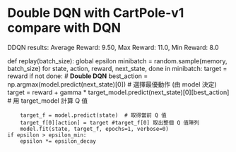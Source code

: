 # Double DQN with CartPole-v1 compare with DQN

DDQN results: Average Reward: 9.50, Max Reward: 11.0, Min Reward: 8.0

def replay(batch_size):
    global epsilon
    minibatch = random.sample(memory, batch_size)
    for state, action, reward, next_state, done in minibatch:
        target = reward
        if not done:
            # **Double DQN**
            best_action = np.argmax(model.predict(next_state)[0]) # 選擇最優動作 (由 model 決定)
            target = reward + gamma * target_model.predict(next_state)[0][best_action]  # 用 target_model 計算 Q 值
        
        target_f = model.predict(state)  # 取得當前 Q 值
        target_f[0][action] = target #target_f[0] 取出整個 Q 值陣列
        model.fit(state, target_f, epochs=1, verbose=0)
    if epsilon > epsilon_min:
        epsilon *= epsilon_decay
  
